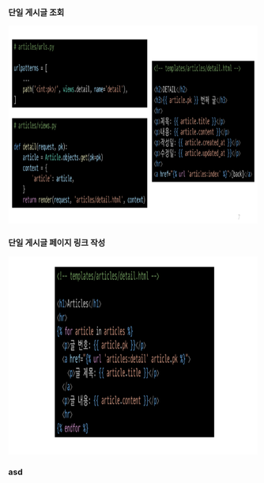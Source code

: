 ### 단일 게시글 조회
<img src="images/image_16.png" width="600" height="400">

### 단일 게시글 페이지 링크 작성
<img src="images/image_17.png" width="600" height="400">

### asd
##